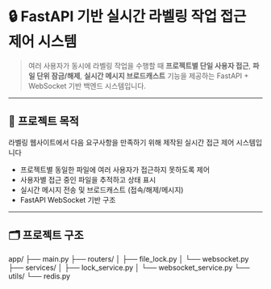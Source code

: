 # 🔒 FastAPI 기반 실시간 라벨링 작업 접근 제어 시스템

> 여러 사용자가 동시에 라벨링 작업을 수행할 때 **프로젝트별 단일 사용자 접근**, **파일 단위 잠금/해제**, **실시간 메시지 브로드캐스트** 기능을 제공하는 FastAPI + WebSocket 기반 백엔드 시스템입니다.

---

## 📌 프로젝트 목적

라벨링 웹사이트에서 다음 요구사항을 만족하기 위해 제작된 실시간 접근 제어 시스템입니다

- 프로젝트별 동일한 파일에 여러 사용자가 접근하지 못하도록 제어
- 사용자별 접근 중인 파일을 추적하고 상태 표시
- 실시간 메시지 전송 및 브로드캐스트 (접속/해제/메시지)
- FastAPI WebSocket 기반 구조

---

## 🗂️ 프로젝트 구조

app/
├── main.py
├── routers/
│   ├── file_lock.py
│   └── websocket.py
├── services/
│   ├── lock_service.py
│   └── websocket_service.py
└── utils/
    └── redis.py
